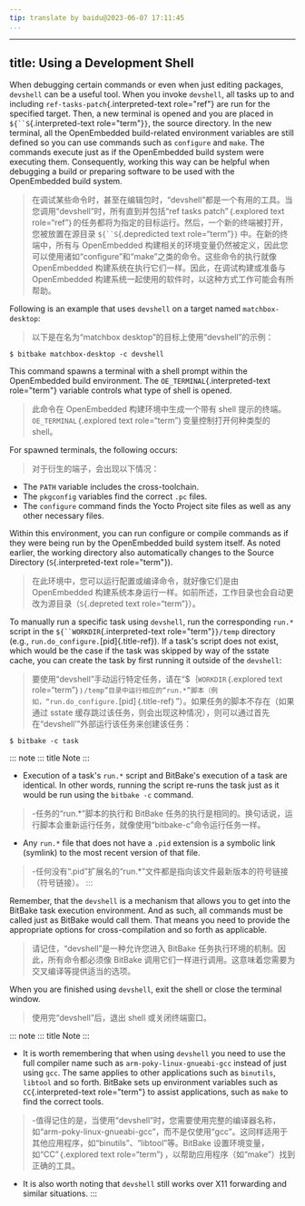 ```yaml
---
tip: translate by baidu@2023-06-07 17:11:45
...
```

---
title: Using a Development Shell
--------------------------------

When debugging certain commands or even when just editing packages, `devshell` can be a useful tool. When you invoke `devshell`, all tasks up to and including `ref-tasks-patch`{.interpreted-text role="ref"} are run for the specified target. Then, a new terminal is opened and you are placed in `${``S`{.interpreted-text role="term"}`}`, the source directory. In the new terminal, all the OpenEmbedded build-related environment variables are still defined so you can use commands such as `configure` and `make`. The commands execute just as if the OpenEmbedded build system were executing them. Consequently, working this way can be helpful when debugging a build or preparing software to be used with the OpenEmbedded build system.

> 在调试某些命令时，甚至在编辑包时，“devshell”都是一个有用的工具。当您调用“devshell”时，所有直到并包括“ref tasks patch”｛.explored text role=“ref”｝的任务都将为指定的目标运行。然后，一个新的终端被打开，您被放置在源目录 `${``S`{.depredicted text role=“term”}`}` 中。在新的终端中，所有与 OpenEmbedded 构建相关的环境变量仍然被定义，因此您可以使用诸如“configure”和“make”之类的命令。这些命令的执行就像 OpenEmbedded 构建系统在执行它们一样。因此，在调试构建或准备与 OpenEmbedded 构建系统一起使用的软件时，以这种方式工作可能会有所帮助。

Following is an example that uses `devshell` on a target named `matchbox-desktop`:

> 以下是在名为“matchbox desktop”的目标上使用“devshell”的示例：

```
$ bitbake matchbox-desktop -c devshell
```

This command spawns a terminal with a shell prompt within the OpenEmbedded build environment. The `OE_TERMINAL`{.interpreted-text role="term"} variable controls what type of shell is opened.

> 此命令在 OpenEmbedded 构建环境中生成一个带有 shell 提示的终端。`OE_TERMINAL`｛.explored text role=“term”｝变量控制打开何种类型的 shell。

For spawned terminals, the following occurs:

> 对于衍生的端子，会出现以下情况：

- The `PATH` variable includes the cross-toolchain.
- The `pkgconfig` variables find the correct `.pc` files.
- The `configure` command finds the Yocto Project site files as well as any other necessary files.

Within this environment, you can run configure or compile commands as if they were being run by the OpenEmbedded build system itself. As noted earlier, the working directory also automatically changes to the Source Directory (`S`{.interpreted-text role="term"}).

> 在此环境中，您可以运行配置或编译命令，就好像它们是由 OpenEmbedded 构建系统本身运行一样。如前所述，工作目录也会自动更改为源目录（`S`{.depreted text role=“term”}）。

To manually run a specific task using `devshell`, run the corresponding `run.*` script in the `${``WORKDIR`{.interpreted-text role="term"}`}/temp` directory (e.g., `run.do_configure.`[pid]{.title-ref}). If a task\'s script does not exist, which would be the case if the task was skipped by way of the sstate cache, you can create the task by first running it outside of the `devshell`:

> 要使用“devshell”手动运行特定任务，请在“$｛`WORKDIR`｛.explored text role=“term”｝`｝/temp”目录中运行相应的“run.*”脚本（例如，“run.do_configure.`[pid]｛.title-ref｝”）。如果任务的脚本不存在（如果通过 sstate 缓存跳过该任务，则会出现这种情况），则可以通过首先在“devshell’”外部运行该任务来创建该任务：

```
$ bitbake -c task
```

::: note
::: title
Note
:::

- Execution of a task\'s `run.*` script and BitBake\'s execution of a task are identical. In other words, running the script re-runs the task just as it would be run using the `bitbake -c` command.

> -任务的“run.*”脚本的执行和 BitBake 任务的执行是相同的。换句话说，运行脚本会重新运行任务，就像使用“bitbake-c”命令运行任务一样。

- Any `run.*` file that does not have a `.pid` extension is a symbolic link (symlink) to the most recent version of that file.

> -任何没有“.pid”扩展名的“run.*”文件都是指向该文件最新版本的符号链接（符号链接）。
> :::

Remember, that the `devshell` is a mechanism that allows you to get into the BitBake task execution environment. And as such, all commands must be called just as BitBake would call them. That means you need to provide the appropriate options for cross-compilation and so forth as applicable.

> 请记住，“devshell”是一种允许您进入 BitBake 任务执行环境的机制。因此，所有命令都必须像 BitBake 调用它们一样进行调用。这意味着您需要为交叉编译等提供适当的选项。

When you are finished using `devshell`, exit the shell or close the terminal window.

> 使用完“devshell”后，退出 shell 或关闭终端窗口。

::: note
::: title
Note
:::

- It is worth remembering that when using `devshell` you need to use the full compiler name such as `arm-poky-linux-gnueabi-gcc` instead of just using `gcc`. The same applies to other applications such as `binutils`, `libtool` and so forth. BitBake sets up environment variables such as `CC`{.interpreted-text role="term"} to assist applications, such as `make` to find the correct tools.

> -值得记住的是，当使用“devshell”时，您需要使用完整的编译器名称，如“arm-poky-linux-gnueabi-gcc”，而不是仅使用“gcc”。这同样适用于其他应用程序，如“binutils”、“libtool”等。BitBake 设置环境变量，如“CC”｛.explored text role=“term”｝，以帮助应用程序（如“make”）找到正确的工具。

- It is also worth noting that `devshell` still works over X11 forwarding and similar situations.
  :::

